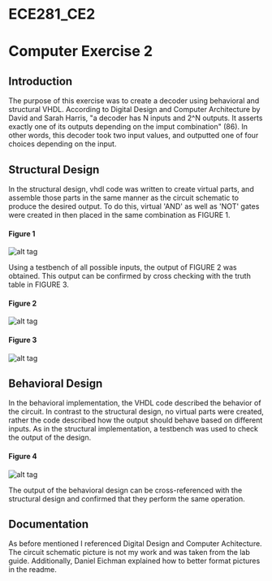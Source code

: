 ECE281_CE2
==========

# Computer Exercise 2

## Introduction

The purpose of this exercise was to create a decoder using behavioral and structural VHDL. According to Digital Design and Computer Architecture by David and Sarah Harris, "a decoder has N inputs and 2^N outputs. It asserts exactly one of its outputs depending on the imput combination" (86). In other words, this decoder took two input values, and outputted one of four choices depending on the input.

## Structural Design

In the structural design, vhdl code was written to create virtual parts, and assemble those parts in the same manner as the circuit schematic to produce the desired output. To do this, virtual 'AND' as well as 'NOT' gates were created in then placed in the same combination as FIGURE 1.

#### Figure 1
![alt tag](https://raw2.github.com/seanbapty/ECE281_CE2/master/CircuitSchematic.jpg)

Using a testbench of all possible inputs, the output of FIGURE 2 was obtained. This output can be confirmed by cross checking with the truth table in FIGURE 3.

#### Figure 2
![alt tag](https://raw2.github.com/seanbapty/ECE281_CE2/master/StructuralTestbenchOutput.JPG)

#### Figure 3
![alt tag](https://raw2.github.com/seanbapty/ECE281_CE2/master/truthtable.JPG)


## Behavioral Design

In the behavioral implementation, the VHDL code described the behavior of the circuit. In contrast to the structural design, no virtual parts were created, rather the code described how the output should behave based on different inputs. As in the structural implementation, a testbench was used to check the output of the design.

#### Figure 4
![alt tag](https://raw2.github.com/seanbapty/ECE281_CE2/master/BehavioralTestbenchOutput.JPG)


The output of the behavioral design can be cross-referenced with the structural design and confirmed that they perform the same operation.

## Documentation
As before mentioned I referenced Digital Design and Computer Achitecture. The circuit schematic picture is not my work and was taken from the lab guide. Additionally, Daniel Eichman explained how to better format pictures in the readme.
